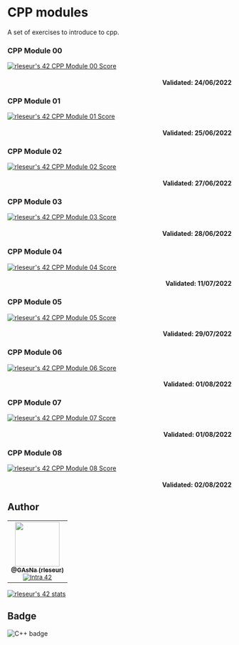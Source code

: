 # CPP modules

A set of exercises to introduce to cpp.

### CPP Module 00
[![rleseur's 42 CPP Module 00 Score](https://badge42.vercel.app/api/v2/cl7s08vet00110gmnrmm2benl/project/2635787)](https://github.com/JaeSeoKim/badge42)
<div align="right">
  <h4>Validated: 24/06/2022</h4>
</div>

### CPP Module 01
[![rleseur's 42 CPP Module 01 Score](https://badge42.vercel.app/api/v2/cl7s08vet00110gmnrmm2benl/project/2636934)](https://github.com/JaeSeoKim/badge42)
<div align="right">
  <h4>Validated: 25/06/2022</h4>
</div>

### CPP Module 02
[![rleseur's 42 CPP Module 02 Score](https://badge42.vercel.app/api/v2/cl7s08vet00110gmnrmm2benl/project/2638646)](https://github.com/JaeSeoKim/badge42)
<div align="right">
  <h4>Validated: 27/06/2022</h4>
</div>

### CPP Module 03
[![rleseur's 42 CPP Module 03 Score](https://badge42.vercel.app/api/v2/cl7s08vet00110gmnrmm2benl/project/2639106)](https://github.com/JaeSeoKim/badge42)
<div align="right">
  <h4>Validated: 28/06/2022</h4>
</div>

### CPP Module 04
[![rleseur's 42 CPP Module 04 Score](https://badge42.vercel.app/api/v2/cl7s08vet00110gmnrmm2benl/project/2639949)](https://github.com/JaeSeoKim/badge42)
<div align="right">
  <h4>Validated: 11/07/2022</h4>
</div>

### CPP Module 05
[![rleseur's 42 CPP Module 05 Score](https://badge42.vercel.app/api/v2/cl7s08vet00110gmnrmm2benl/project/2660812)](https://github.com/JaeSeoKim/badge42)
<div align="right">
  <h4>Validated: 29/07/2022</h4>
</div>

### CPP Module 06
[![rleseur's 42 CPP Module 06 Score](https://badge42.vercel.app/api/v2/cl7s08vet00110gmnrmm2benl/project/2698070)](https://github.com/JaeSeoKim/badge42)
<div align="right">
  <h4>Validated: 01/08/2022</h4>
</div>

### CPP Module 07
[![rleseur's 42 CPP Module 07 Score](https://badge42.vercel.app/api/v2/cl7s08vet00110gmnrmm2benl/project/2700387)](https://github.com/JaeSeoKim/badge42)
<div align="right">
  <h4>Validated: 01/08/2022</h4>
</div>

### CPP Module 08
[![rleseur's 42 CPP Module 08 Score](https://badge42.vercel.app/api/v2/cl7s08vet00110gmnrmm2benl/project/2700915)](https://github.com/JaeSeoKim/badge42)
<div align="right">
  <h4>Validated: 02/08/2022</h4>
</div>

## Author
<table>
  <tr>
    <td align="center">
      <a href="https://github.com/GAsNA">
        <img src="https://avatars.githubusercontent.com/u/58465901?v=4" width="100px;" alt=""/>
      <br />
      <sub>
          <b>@GAsNa (rleseur)</b>
        <br />
      </sub>
      </a>
      <sub>
        <a href="https://profile.intra.42.fr/users/rleseur" title="Intra 42"><img src="https://img.shields.io/badge/Paris-FFFFFF?style=plastic&logo=42&logoColor=000000" alt="Intra 42"/></a>
      </sub>
    </td>
  </tr>
</table>

[![rleseur's 42 stats](https://badge42.vercel.app/api/v2/cl7s08vet00110gmnrmm2benl/stats?cursusId=21&coalitionId=45)](https://github.com/JaeSeoKim/badge42)

## Badge
![C++ badge](https://img.shields.io/badge/C%2B%2B-00599C?style=for-the-badge&logo=c%2B%2B&logoColor=white)
